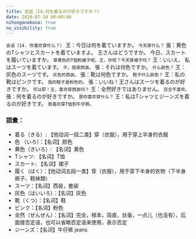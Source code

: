 ```yaml
---
title: 会話（14.何を着るのが好きですか？）
date: 2020-07-10 00:00:00
nihongonokona: true
no_visibility: true
---
```


`会话（14. 你喜欢穿什么？）`
王：今日は何を着ていますか。
`今天穿什么？`
張：黄色のTシャツとスカートを着ていますよ。 王さんはどうですか。 今日、スカートを履いていますか。
`穿黄色的T恤和裙子呢。王，你呢？今天穿裙子吗？`
王：いいえ、 私はスーツを着ています。
`不，我穿西装。`
張：それは何色ですか。
`什么颜色？`
王：灰色のスーツです。
`灰色的西装。`
張：靴は何色ですか。
`鞋子什么颜色？`
王：私の靴はピンクです。
`我的鞋子是粉色的。`
張：いいね！王さんはスーツを着るのが好きですか。
`可以耶！王，喜欢穿西装吗？`
王：全然好きではありません。
`完全不喜欢。`
張：何を着るのが好きですか。
`那你喜欢穿什么？`
王：私はTシャツとジーンズを着るのが好きです。
`我喜欢穿T恤和牛仔裤。`

### 語彙：

- 着る（きる）: 【他动词一段二类】穿（衣服），用于穿上半身的衣服
- 色 （いろ）：【名词】颜色
- 黄色（きいろ）: 【名词】黄色
- Tシャツ: 【名词】T恤
- スカート: 【名词】裙子
- 履く（はく）：【他动词五段一类】穿（衣服），用于穿下半身的衣物（下半身裤子、鞋袜類）
- スーツ：【名词】西装，套装
- 灰色（はいいろ）：【名词】灰色
- 靴（くつ）：【名词】鞋
- ピンク：【名词】粉色
- 全然（ぜんぜん）：【名词】完全，根本，简直，丝毫，一点儿（也没有），后面接否定语，也可以省略否定语来使用，表示否定
- ジーンズ：【名词】牛仔裤 jeans
